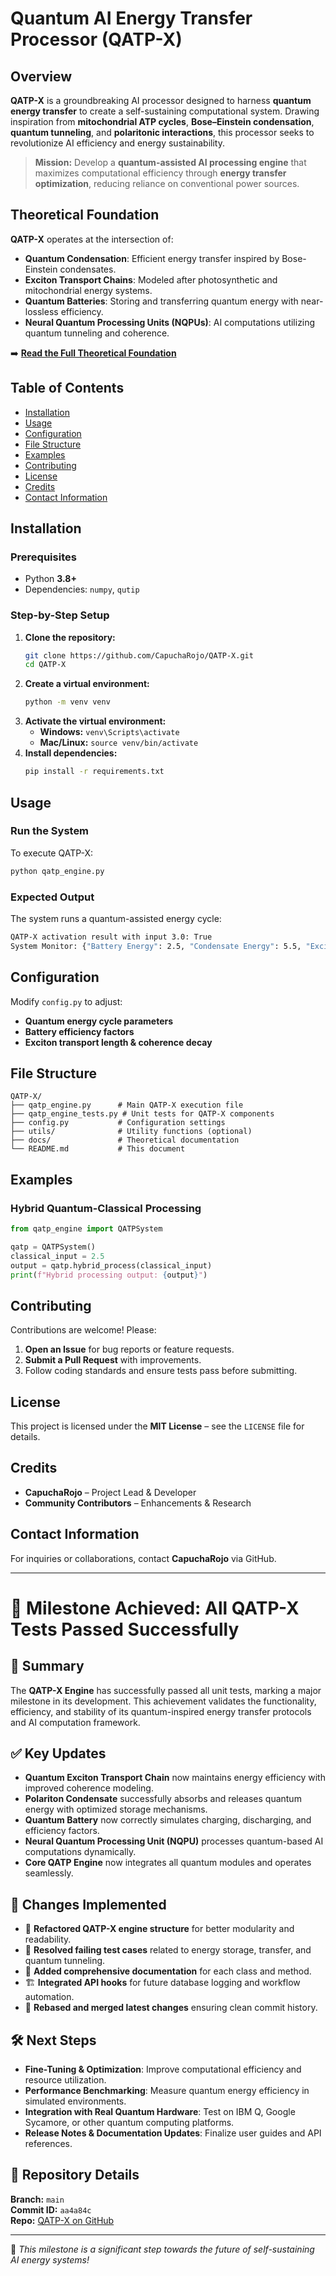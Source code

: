 # **Quantum AI Energy Transfer Processor (QATP-X)**

## **Overview**
**QATP-X** is a groundbreaking AI processor designed to harness **quantum energy transfer** to create a self-sustaining computational system. Drawing inspiration from **mitochondrial ATP cycles**, **Bose–Einstein condensation**, **quantum tunneling**, and **polaritonic interactions**, this processor seeks to revolutionize AI efficiency and energy sustainability.

> **Mission:** Develop a **quantum-assisted AI processing engine** that maximizes computational efficiency through **energy transfer optimization**, reducing reliance on conventional power sources.

## **Theoretical Foundation**
**QATP-X** operates at the intersection of:
- **Quantum Condensation**: Efficient energy transfer inspired by Bose-Einstein condensates.
- **Exciton Transport Chains**: Modeled after photosynthetic and mitochondrial energy systems.
- **Quantum Batteries**: Storing and transferring quantum energy with near-lossless efficiency.
- **Neural Quantum Processing Units (NQPUs)**: AI computations utilizing quantum tunneling and coherence.

➡️ **[Read the Full Theoretical Foundation](docs/QATP-X_Theory.md)**

## **Table of Contents**
- [Installation](#installation)
- [Usage](#usage)
- [Configuration](#configuration)
- [File Structure](#file-structure)
- [Examples](#examples)
- [Contributing](#contributing)
- [License](#license)
- [Credits](#credits)
- [Contact Information](#contact-information)

## **Installation**

### **Prerequisites**
- Python **3.8+**
- Dependencies: `numpy`, `qutip`

### **Step-by-Step Setup**
1. **Clone the repository:**
   ```sh
   git clone https://github.com/CapuchaRojo/QATP-X.git
   cd QATP-X
   ```
2. **Create a virtual environment:**
   ```sh
   python -m venv venv
   ```
3. **Activate the virtual environment:**
   - **Windows:** `venv\Scripts\activate`
   - **Mac/Linux:** `source venv/bin/activate`
4. **Install dependencies:**
   ```sh
   pip install -r requirements.txt
   ```

## **Usage**

### **Run the System**
To execute QATP-X:
```sh
python qatp_engine.py
```

### **Expected Output**
The system runs a quantum-assisted energy cycle:
```sh
QATP-X activation result with input 3.0: True
System Monitor: {"Battery Energy": 2.5, "Condensate Energy": 5.5, "Exciton Chain State": [...], "NQPU State": 1.0}
```

## **Configuration**
Modify `config.py` to adjust:
- **Quantum energy cycle parameters**
- **Battery efficiency factors**
- **Exciton transport length & coherence decay**

## **File Structure**
```
QATP-X/
├── qatp_engine.py      # Main QATP-X execution file
├── qatp_engine_tests.py # Unit tests for QATP-X components
├── config.py           # Configuration settings
├── utils/              # Utility functions (optional)
├── docs/               # Theoretical documentation
└── README.md           # This document
```

## **Examples**

### **Hybrid Quantum-Classical Processing**
```python
from qatp_engine import QATPSystem

qatp = QATPSystem()
classical_input = 2.5
output = qatp.hybrid_process(classical_input)
print(f"Hybrid processing output: {output}")
```

## **Contributing**
Contributions are welcome! Please:
1. **Open an Issue** for bug reports or feature requests.
2. **Submit a Pull Request** with improvements.
3. Follow coding standards and ensure tests pass before submitting.

## **License**
This project is licensed under the **MIT License** – see the `LICENSE` file for details.

## **Credits**
- **CapuchaRojo** – Project Lead & Developer
- **Community Contributors** – Enhancements & Research

## **Contact Information**
For inquiries or collaborations, contact **CapuchaRojo** via GitHub.

--------------------------------------------------------------------

# 🚀 Milestone Achieved: All QATP-X Tests Passed Successfully

## 🎯 Summary
The **QATP-X Engine** has successfully passed all unit tests, marking a major milestone in its development. This achievement validates the functionality, efficiency, and stability of its quantum-inspired energy transfer protocols and AI computation framework.

## ✅ Key Updates
- **Quantum Exciton Transport Chain** now maintains energy efficiency with improved coherence modeling.
- **Polariton Condensate** successfully absorbs and releases quantum energy with optimized storage mechanisms.
- **Quantum Battery** now correctly simulates charging, discharging, and efficiency factors.
- **Neural Quantum Processing Unit (NQPU)** processes quantum-based AI computations dynamically.
- **Core QATP Engine** now integrates all quantum modules and operates seamlessly.

## 📌 Changes Implemented
- 🔄 **Refactored QATP-X engine structure** for better modularity and readability.
- 🧪 **Resolved failing test cases** related to energy storage, transfer, and quantum tunneling.
- 📖 **Added comprehensive documentation** for each class and method.
- 🏗️ **Integrated API hooks** for future database logging and workflow automation.
- 🔧 **Rebased and merged latest changes** ensuring clean commit history.

## 🛠️ Next Steps
- **Fine-Tuning & Optimization**: Improve computational efficiency and resource utilization.
- **Performance Benchmarking**: Measure quantum energy efficiency in simulated environments.
- **Integration with Real Quantum Hardware**: Test on IBM Q, Google Sycamore, or other quantum computing platforms.
- **Release Notes & Documentation Updates**: Finalize user guides and API references.

## 📂 Repository Details
**Branch:** `main`  
**Commit ID:** `aa4a84c`  
**Repo:** [QATP-X on GitHub](https://github.com/CapuchaRojo/QATP-X)

---
🚀 *This milestone is a significant step towards the future of self-sustaining AI energy systems!*



